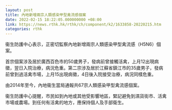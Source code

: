 ```yaml
---
layout: post
title: 內地新增兩宗人類感染甲型禽流感個案
date: 2022-02-15 18:22:05.000000000 +08:00
link: https://news.rthk.hk/rthk/ch/component/k2/1633858-20220215.htm
categories: rthk
---
```


衞生防護中心表示，正密切監察內地新增兩宗人類感染甲型禽流感（H5N6）個案。

首宗個案涉及居於廣西百色市的50歲男子，發病前曾接觸活禽，上月12出現病徵，翌日入院治療，病況危重。第二宗涉及居於江蘇省鎮江市的35歲男子，發病前曾到過活禽市場，上月15出現病徵，4日後入院接受治療，病況同樣危重。

由2014年至今，內地衞生當局通報共67宗人類感染甲型禽流感個案。

衞生防護中心提醒，市民如到內地或其他受影響地區，緊記避免到濕貨街市、活禽市場或農場。到任何有活禽的地方，應保持個人及手部衛生。
